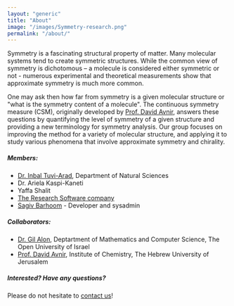 ```yaml
---
layout: "generic"
title: "About"
image: "/images/Symmetry-research.png"
permalink: "/about/"
---
```

  
  
  
Symmetry is a fascinating structural property of matter. Many molecular systems tend to create symmetric structures. While the common view of symmetry is dichotomous – a molecule is considered either symmetric or not - numerous experimental and theoretical measurements show that approximate symmetry is much more common. 

One may ask then how far from symmetry is a given molecular structure or "what is the symmetry content of a molecule". The continuous symmetry measure (CSM), originally developed by [Prof. David Avnir](http://www.csm.huji.ac.il/new/), answers these questions by quantifying the level of symmetry of a given structure and providing a new terminology for symmetry analysis. Our group focuses on improving the method for a variety of molecular structure, and applying it to study various phenomena that involve approximate symmetry and chirality.

##### Members:
* [Dr. Inbal Tuvi-Arad](https://www.openu.ac.il/en/personalsites/InbalTuviArad.aspx), Department of Natural Sciences
* Dr. Ariela Kaspi-Kaneti
* Yaffa Shalit
* [The Research Software company](http://www.chelem.co.il/)
* [Sagiv Barhoom](https://github.com/sagivba) - Developer and sysadmin

##### Collaborators:
* [Dr. Gil Alon](https://www.openu.ac.il/personal_sites/gil-alon/), Deptartment of Mathematics and Computer Science, The Open University of Israel
* [Prof. David Avnir](http://chem.ch.huji.ac.il/avnir), Institute of Chemistry, The Hebrew University of Jerusalem  


##### Interested? Have any questions?
Please do not hesitate to [contact us](mailto://csm@openu.ac.il)!

